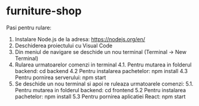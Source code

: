 # furniture-shop
Pasi pentru rulare: 
  1. Instalare Node.js de la adresa: https://nodejs.org/en/
  2. Deschiderea proiectului cu Visual Code
  3. Din meniul de navigare se deschide un nou terminal (Terminal -> New Terminal)
  4. Rularea urmatoarelor comenzi in terminal 
    4.1. Pentru mutarea in folderul backend: cd backend
    4.2 Pentru instalarea pachetelor: npm install
    4.3 Pentru pornirea serverului: npm start 
  5. Se deschide un nou terminal si apoi re ruleaza urmatoarele comenzi:
    5.1. Pentru mutarea in folderul backend: cd frontend
    5.2 Pentru instalarea pachetelor: npm install
    5.3  Pentru pornirea aplicatiei React: npm start 
